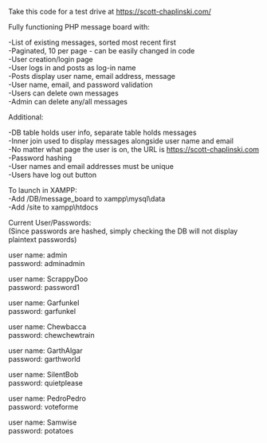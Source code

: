 Take this code for a test drive at https://scott-chaplinski.com/

Fully functioning PHP message board with:  
  
-List of existing messages, sorted most recent first  
-Paginated, 10 per page - can be easily changed in code  
-User creation/login page  
-User logs in and posts as log-in name  
-Posts display user name, email address, message  
-User name, email, and password validation  
-Users can delete own messages  
-Admin can delete any/all messages  
  
  
Additional:  
  
-DB table holds user info, separate table holds messages  
-Inner join used to display messages alongside user name and email  
-No matter what page the user is on, the URL is https://scott-chaplinski.com  
-Password hashing  
-User names and email addresses must be unique  
-Users have log out button  
  
To launch in XAMPP:  
-Add /DB/message_board to xampp\mysql\data  
-Add /site to xampp\htdocs  
  
Current User/Passwords:  
(Since passwords are hashed, simply checking the DB will not display plaintext passwords)  
  
user name: admin  
password: adminadmin  
  
user name: ScrappyDoo  
password: password1  
  
user name: Garfunkel  
password: garfunkel  
  
user name: Chewbacca  
password: chewchewtrain  
  
user name: GarthAlgar  
password: garthworld  
  
user name: SilentBob  
password: quietplease  
  
user name: PedroPedro  
password: voteforme  
  
user name: Samwise  
password: potatoes
